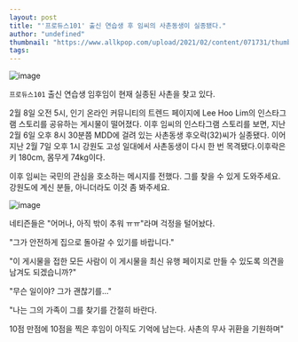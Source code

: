```yaml
---
layout: post
title: "'프로듀스101' 출신 연습생 후 임씨의 사촌동생이 실종됐다."
author: "undefined"
thumbnail: "https://www.allkpop.com/upload/2021/02/content/071731/thumb/1612737105-mnet-101-2.jpg"
tags: 
---
```



![image](https://www.allkpop.com/upload/2021/02/content/071731/1612737105-mnet-101-2.jpg)

`프로듀스101` 출신 연습생 임후임이 현재 실종된 사촌을 찾고 있다.

2월 8일 오전 5시, 인기 온라인 커뮤니티의 트렌드 페이지에 Lee Hoo Lim의 인스타그램 스토리를 공유하는 게시물이 떨어졌다. 이후 임씨의 인스타그램 스토리를 보면, 지난 2월 6일 오후 8시 30분쯤 MDD에 걸려 있는 사촌동생 후오락(32)씨가 실종됐다. 이어 지난 2월 7일 오후 1시 강원도 고성 일대에서 사촌동생이 다시 한 번 목격됐다.이후락은 키 180cm, 몸무게 74kg이다.

이후 임씨는 국민의 관심을 호소하는 메시지를 전했다. 그를 찾을 수 있게 도와주세요. 강원도에 계신 분들, 아니더라도 이것 좀 봐주세요.

![image](https://www.allkpop.com/upload/2021/02/content/071732/1612737129-b078d80a-4b74-47ac-be69-cd6f6c97a7bc.jpg)

네티즌들은 "어머나, 아직 밖이 추워 ㅠㅠ"라며 걱정을 털어놨다.

"그가 안전하게 집으로 돌아갈 수 있기를 바랍니다."

"이 게시물을 접한 모든 사람이 이 게시물을 최신 유행 페이지로 만들 수 있도록 의견을 남겨도 되겠습니까?"

"무슨 일이야? 그가 괜찮기를..."

"나는 그의 가족이 그를 찾기를 간절히 바란다.

10점 만점에 10점을 찍은 후임이 아직도 기억에 남는다. 사촌의 무사 귀환을 기원하며"